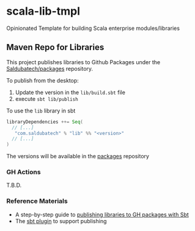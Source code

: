 # scala-lib-tmpl
Opinionated Template for building Scala enterprise modules/libraries


## Maven Repo for Libraries

This project publishes libraries to Github Packages under the
[Saldubatech/packages](https://github.com/Saldubatech/packages/packages/2012643) repository.

To publish from the desktop:

1. Update the version in the `lib/build.sbt` file
2. execute `sbt lib/publish`

To use the `lib` library in sbt

```sbt
libraryDependencies ++= Seq(
  // [...]
   "com.saldubatech" % "lib" %% "<version>"
  // [...]
)
```
The versions will be available in the [packages](https://github.com/Saldubatech/packages) repository

### GH Actions

T.B.D.

### Reference Materials

- A step-by-step guide to [publishing libraries to GH packages with Sbt](https://medium.com/@supermanue/how-to-publish-a-scala-library-in-github-bfb0fa39c1e4)
- The [sbt plugin](https://github.com/djspiewak/sbt-github-packages) to support publishing
